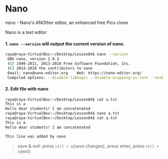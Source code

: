 # Nano

nano - Nano's ANOther editor, an enhanced free Pico clone

Nano is a text editor

#### 1. `nano --version` will output the current version of nano. 
```bash
raya@raya-VirtualBox:~/Desktop/Lesson04$ nano --version
 GNU nano, version 2.9.3
 (C) 1999-2011, 2013-2018 Free Software Foundation, Inc.
 (C) 2014-2018 the contributors to nano
 Email: nano@nano-editor.org	Web: https://nano-editor.org/
 Compiled options: --disable-libmagic --disable-wrapping-as-root --enable-utf8
```

#### 2. Edit file with nano

```bash
raya@raya-VirtualBox:~/Desktop/Lesson04$ cat a.txt 
This is a
Hello dear students! I am concatenated
raya@raya-VirtualBox:~/Desktop/Lesson04$ nano a.txt 
raya@raya-VirtualBox:~/Desktop/Lesson04$ cat a.txt 
This is a
Hello dear students! I am concatenated

This line was added by nano
```

> save & exit: press `ctrl + o`(save changes), press enter, press `ctrl + x`(exit)
